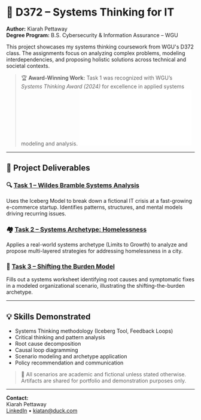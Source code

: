 # 🧠 D372 – Systems Thinking for IT

**Author:** Kiarah Pettaway  
**Degree Program:** B.S. Cybersecurity & Information Assurance – WGU  

This project showcases my systems thinking coursework from WGU's D372 class. The assignments focus on analyzing complex problems, modeling interdependencies, and proposing holistic solutions across technical and societal contexts.

> 🏆 **Award-Winning Work:** Task 1 was recognized with WGU’s *Systems Thinking Award (2024)* for excellence in applied systems modeling and analysis. ![Award Badge](./award.pdf)

---

## 📂 Project Deliverables

### 🔍 [Task 1 – Wildes Bramble Systems Analysis](./task-1-wildes-bramble-analysis.md)
Uses the Iceberg Model to break down a fictional IT crisis at a fast-growing e-commerce startup. Identifies patterns, structures, and mental models driving recurring issues.

### 🏘 [Task 2 – Systems Archetype: Homelessness](./task-2-homelessness-case-archetype.md)
Applies a real-world systems archetype (Limits to Growth) to analyze and propose multi-layered strategies for addressing homelessness in a city.

### 🔄 [Task 3 – Shifting the Burden Model](./task-3-shifting-the-burden.md)
Fills out a systems worksheet identifying root causes and symptomatic fixes in a modeled organizational scenario, illustrating the shifting-the-burden archetype.

---

## 💡 Skills Demonstrated
- Systems Thinking methodology (Iceberg Tool, Feedback Loops)
- Critical thinking and pattern analysis
- Root cause decomposition
- Causal loop diagramming
- Scenario modeling and archetype application
- Policy recommendation and communication

> 📌 All scenarios are academic and fictional unless stated otherwise. Artifacts are shared for portfolio and demonstration purposes only.

---

**Contact:**  
Kiarah Pettaway  
[LinkedIn](https://www.linkedin.com/in/kiarah-pettaway) • kiatan@duck.com
